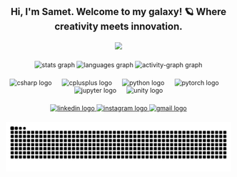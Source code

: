 <h2 align="center">Hi, I'm Samet. Welcome to my galaxy! 🪐 Where creativity meets innovation.</h2>

###

<div align="center">
  <img height="200" src="https://media.giphy.com/media/v1.Y2lkPTc5MGI3NjExbjJ2OGl1Y2dycDVrbDc0dGV6Ymg2NXJ5eWVtaTJkMWc2bzZkMmpsbCZlcD12MV9pbnRlcm5hbF9naWZfYnlfaWQmY3Q9Zw/O7zs0S0ebHbZOWyBqD/giphy-downsized-large.gif"  />
</div>

###

<div align="center">
  <img src="https://github-readme-stats.vercel.app/api?username=SametKaras&hide_title=true&hide_rank=false&show_icons=true&include_all_commits=true&count_private=true&disable_animations=false&theme=gotham&locale=en&hide_border=true" height="140" alt="stats graph"  />
  <img src="https://github-readme-stats.vercel.app/api/top-langs?username=SametKaras&locale=en&hide_title=false&layout=compact&card_width=320&langs_count=6&theme=gotham&hide_border=true" height="140" alt="languages graph"  />
  <img src="https://github-readme-activity-graph.vercel.app/graph?username=SametKaras&theme=gotham&area=true&hide_border=true&hide_title=true&radius=0" height="150" alt="activity-graph graph"  />
</div>

###

<div align="center">
  <img src="https://cdn.jsdelivr.net/gh/devicons/devicon/icons/csharp/csharp-original.svg" height="40" alt="csharp logo"  />
  <img width="15" />
  <img src="https://cdn.jsdelivr.net/gh/devicons/devicon/icons/cplusplus/cplusplus-original.svg" height="40" alt="cplusplus logo"  />
  <img width="15" />
  <img src="https://cdn.jsdelivr.net/gh/devicons/devicon/icons/python/python-original.svg" height="40" alt="python logo"  />
  <img width="15" />
  <img src="https://cdn.jsdelivr.net/gh/devicons/devicon/icons/pytorch/pytorch-original.svg" height="40" alt="pytorch logo"  />
  <img width="15" />
  <img src="https://cdn.jsdelivr.net/gh/devicons/devicon/icons/jupyter/jupyter-original-wordmark.svg" height="40" alt="jupyter logo"  />
  <img width="15" />
  <img src="https://cdn.jsdelivr.net/gh/devicons/devicon/icons/unity/unity-original.svg" height="40" alt="unity logo"  />
</div>

###

<div align="center">
  <a href="https://www.linkedin.com/in/sametkaras/" target="_blank">
    <img src="https://raw.githubusercontent.com/maurodesouza/profile-readme-generator/master/src/assets/icons/social/linkedin/default.svg" width="50" height="35" alt="linkedin logo"  />
  </a>
  <a href="https://www.instagram.com/samet_karas/" target="_blank">
    <img src="https://raw.githubusercontent.com/maurodesouza/profile-readme-generator/master/src/assets/icons/social/instagram/default.svg" width="50" height="35" alt="instagram logo" />
  </a>
  <a href="mailto:sametkaras.tr@gmail.com" target="_blank">
    <img src="https://raw.githubusercontent.com/maurodesouza/profile-readme-generator/master/src/assets/icons/social/gmail/default.svg" width="42" height="30" alt="gmail logo"  />
  </a>
</div>

###

<img src="https://raw.githubusercontent.com/SametKaras/SametKaras/output/snake.svg" alt="Snake animation" />

###
